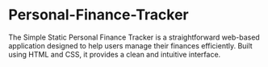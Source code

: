 # Personal-Finance-Tracker
The Simple Static Personal Finance Tracker is a straightforward web-based application designed to help users manage their finances efficiently. Built using HTML and CSS, it provides a clean and intuitive interface.

